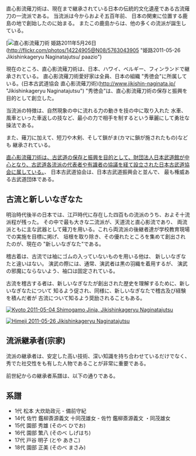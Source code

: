 直心影流薙刀術は、現在まで継承されている日本の伝統的文化遺産である古流薙刀の一流派である。
当流派は今からおよそ五百年前、
日本の関東に位置する鹿島の地で創始したのに始まる。
またこの鹿島からは、他の多くの流派が誕生している。

[![直心影流薙刀術 姫路2011年5月26日](http://farm3.staticflickr.com/2514/5763043905_5a542834cf_m.jpg)
(http://flickr.com/photos/14224905@N08/5763043905 "姫路2011-05-26 Jikishinkageryu Naginatajutsu/ paazio")

現在のところ、直心影流薙刀術は、日本、ハワイ、ベルギー、フィンランドで継承されている。
直心影流薙刀術愛好家は全員、日本の組織 "秀徳会"に所属している。(日本古武道協会 直心影流薙刀術)(http://www.jikishin-naginata.jp/ "Jikishinkageryu Naginatajutsu")
 "秀徳会"は、直心影流薙刀術の保存と振興を目的として創立した。

当流派の特徴は、自然現象の中に流れる力の動きを技の中に取り入れた
水車、風車といった車返しの技など、最小の力で相手を制するという華麗にして勇壮な操法である。

また、薙刀に加えて、短刀や木剣、そして鎖がま(カマに鎖が施されたもの)なども
継承されている。

[直心影流薙刀術は、古武道の保存と振興を目的として、財団法人日本武道館が中心となり、古武道各流派の代表者や有識者の協議を経て設立された日本古武道協会に属している。](http://www.nihonkobudokyoukai.org/martialarts/059/ "Jikishinkageryu Naginatajutsu - 日本古武道協会")、
日本古武道協会は、日本古武道振興会と並んで、
最も権威ある古武道団体である。


## 古流と新しいなぎなた

明治時代後半の日本では、江戸時代に存在した四百もの流派のうち、およそ十流派程が残った。
その中で最も大きな二流派が、天道流と直心影流であり、
両流派ともに主な武器として薙刀を用いる。これら両流派の後継者達が学校教育現場での実施を目標に掲げ、
垣根を取り除き、その優れたところを集めて創出されたのが、現在の "新しいなぎなた"である。

稽古着は、古流では袖にゴムの入っていないものを用いる他は、
新しいなぎなたと違いはない。
演武の際には、通常、演武者は黒の羽織を着用するが、
演武の邪魔にならないよう、袖口は固定されている。

古流を稽古する者は、新しいなぎなたが創出された歴史を理解するために、新しいなぎなたについて
知るよう促され、同様に、新しいなぎなたで稽古及び経験を積んだ者が
古流について知るよう奨励されることもある。

[![Kyoto 2011-05-04 Shimogamo Jinja, Jikishinkageryu
Naginatajutsu](http://farm6.staticflickr.com/5185/5763043699_fcda29747e_m.jpg)
](http://flickr.com/photos/14224905@N08/5763043699 "Kyoto 2011-05-04 Shimogamo Jinja, Jikishinkageryu Naginatajutsu / paazio")

[![Himeji 2011-05-26 Jikishinkageryu
Naginatajutsu](http://farm3.staticflickr.com/2514/5763043905_5a542834cf_m.jpg)
](http://flickr.com/photos/14224905@N08/5763043905 "Himeji 2011-05-26 Jikishinkageryu Naginatajutsu / paazio")

## 流派継承者(宗家)

流派の継承者は、安定した高い技術、深い知識を持ち合わせているだけでなく、
秀でた社交性をも有した人物であることが非常に重要である。

前世紀からの継承者系譜は、以下の通りである。

## 系譜

-   1代 松本 大炊助政元 - 備前守紀
-   14代 佐竹 鑑柳斎源義文 十同茂雄女 - 佐竹 鑑柳斎源義文 ・同茂雄女
-   15代 園部 秀雄 (そのべ ひでお)
-   16代 園部 繁八 (そのべ しげはち)
-   17代 戸谷 明子 (とや あきこ)
-   18代 園部 正美 (そのべ まさみ)

